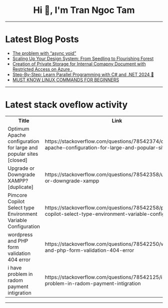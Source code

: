 <h1 align="center">Hi 👋, I'm Tran Ngoc Tam</h1>

---

# Latest Blog Posts 
<!-- BLOG-POST-LIST:START -->
- [The problem with “async void”](https://dev.to/ben-witt/the-problem-with-async-void-5f0j)
- [Scaling Up Your Design System: From Seedling to Flourishing Forest](https://dev.to/shieldstring/scaling-up-your-design-system-from-seedling-to-flourishing-forest-4l2n)
- [Creation of Private Storage for Internal Comapny Document with Restricted Access on Azure .](https://dev.to/olaraph/creation-of-private-storage-for-internal-comapny-document-with-restricted-access-on-azure--of0)
- [Step-By-Step: Learn Parallel Programming with C# and .NET 2024 🧠](https://dev.to/bytehide/step-by-step-learn-parallel-programming-with-c-and-net-2024-61e)
- [MUST KNOW LINUX COMMANDS FOR BEGINNERS](https://dev.to/shreeprabha_bhat/must-know-linux-commands-for-beginners-14hn)
<!-- BLOG-POST-LIST:END -->

---

# Latest stack oveflow activity
<table>
  <tr><th>Title</th><th>Link</th></tr>
  <!-- STACKOVERFLOW:START --><tr><td>Optimum Apache configuration for large and popular sites [closed]</td><td>https://stackoverflow.com/questions/78542374/optimum-apache-configuration-for-large-and-popular-sites</td></tr><tr><td>Upgrade or Downgrade XAMPP? [duplicate]</td><td>https://stackoverflow.com/questions/78542358/upgrade-or-downgrade-xampp</td></tr><tr><td>Pimcore Copilot Select type Environment Variable Configuration</td><td>https://stackoverflow.com/questions/78542258/pimcore-copilot-select-type-environment-variable-configuration</td></tr><tr><td>wordpress and PHP form validation 404 error</td><td>https://stackoverflow.com/questions/78542250/wordpress-and-php-form-validation-404-error</td></tr><tr><td>i have problem in radom payment intigration</td><td>https://stackoverflow.com/questions/78542125/i-have-problem-in-radom-payment-intigration</td></tr><!-- STACKOVERFLOW:END -->
</table>

---


